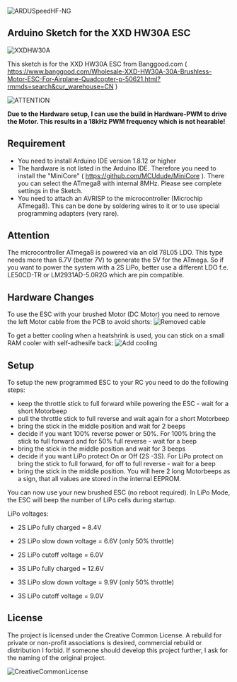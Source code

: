 ![ARDUSpeedHF-NG](https://marcostoffers.github.io/arduspeedhfNGlogo640.png)
## Arduino Sketch for the XXD HW30A ESC
![XXDHW30A](https://marcostoffers.github.io/XXDHW30A.png)

This sketch is for the XXD HW30A ESC from Banggood.com ( https://www.banggood.com/Wholesale-XXD-HW30A-30A-Brushless-Motor-ESC-For-Airplane-Quadcopter-p-50621.html?rmmds=search&cur_warehouse=CN )

![ATTENTION](https://marcostoffers.github.io/attention_xxd.png)

**Due to the Hardware setup, I can use the build in Hardware-PWM to drive the Motor. This results in a 18kHz PWM frequency which is not hearable!**

## Requirement
- You need to install Arduino IDE version 1.8.12 or higher
- The hardware is not listed in the Arduino IDE. Therefore you need to install the "MiniCore" ( https://github.com/MCUdude/MiniCore ). There you can select the ATmega8 with internal 8MHz. Please see complete settings in the Sketch.
- You need to attach an AVRISP to the microcontroller (Microchip ATmega8). This can be done by soldering wires to it or to use special programming adapters (very rare).

## Attention
The microcontroller ATmega8 is powered via an old 78L05 LDO. This type needs more than 6.7V (better 7V) to generate the 5V for the ATmega. So if you want to power the system with a 2S LiPo, better use a different LDO f.e. LE50CD-TR or LM2931AD-5.0R2G which are pin compatible. 

## Hardware Changes
To use the ESC with your brushed Motor (DC Motor) you need to remove the left Motor cable from the PCB to avoid shorts:
![Removed cable](https://marcostoffers.github.io/XXDHW30A-noleads.png)

To get a better cooling when a heatshrink is used, you can stick on a small RAM cooler with self-adhesife back:
![Add cooling](https://marcostoffers.github.io/XXDHW30A-cooling.png)

## Setup
To setup the new programmed ESC to your RC you need to do the following steps:
* keep the throttle stick to full forward while powering the ESC - wait for a short Motorbeep
* pull the throttle stick to full reverse and wait again for a short Motorbeep
* bring the stick in the middle position and wait for 2 beeps
* decide if you want 100% reverse power or 50%. For 100% bring the stick to full forward and for 50% full reverse - wait for a beep
* bring the stick in the middle position and wait for 3 beeps
* decide if you want LiPo protect On or Off (2S -3S). For LiPo protect on bring the stick to full forward, for off to full reverse - wait for a beep
* bring the stick in the middle position. You will here 2 long Motorbeeps as a sign, that all values are stored in the internal EEPROM.

You can now use your new brushed ESC (no reboot required). In LiPo Mode, the ESC will beep the number of LiPo cells during startup.

LiPo voltages:
* 2S LiPo fully charged = 8.4V
* 2S LiPo slow down voltage = 6.6V (only 50% throttle)
* 2S LiPo cutoff voltage = 6.0V

* 3S LiPo fully charged = 12.6V
* 3S LiPo slow down voltage = 9.9V (only 50% throttle)
* 3S LiPo cutoff voltage = 9.0V
 
## License
The project is licensed under the Creative Common License. A rebuild for private or non-profit associations is desired, commercial rebuild or distribution I forbid. If someone should develop this project further, I ask for the naming of the original project.

![CreativeCommonLicense](https://marcostoffers.github.io/cc.png)
